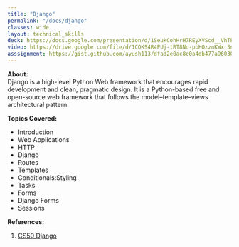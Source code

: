 ```yaml
---
title: "Django"
permalink: "/docs/django"
classes: wide
layout: technical_skills
deck: https://docs.google.com/presentation/d/1SeukCohHrH7REyXVScd__VhTP7Adf3N3IiG_6bPn1cc/edit?usp=sharing
video: https://drive.google.com/file/d/1CQKS4R4PUj-tRT8Nd-pbHOzznKWxr3nd/view?usp=sharing
asssignment: https://gist.github.com/ayush113/dfad2e0ac8c0a4db477a96030793cc59
---
```


**About:**  
Django is a high-level Python Web framework that encourages rapid development and clean, pragmatic design. It is a Python-based free and open-source web framework that follows the model–template–views architectural pattern.

**Topics Covered:**

- Introduction
- Web Applications
- HTTP
- Django
- Routes
- Templates
- Conditionals:Styling
- Tasks
- Forms
- Django Forms
- Sessions

**References:**

1. [CS50 Django](https://cs50.harvard.edu/web/2020/weeks/3/)
